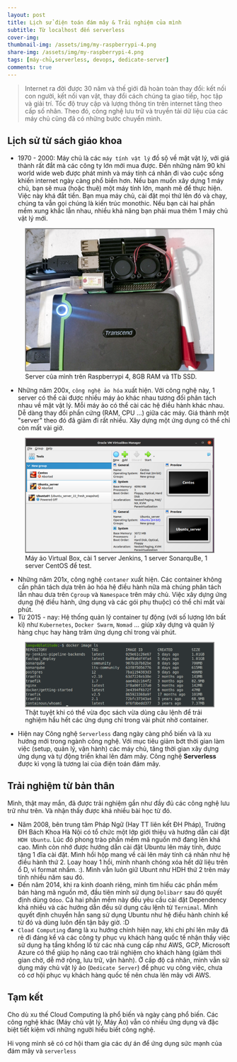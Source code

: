 ```yaml
---
layout: post
title: Lịch sử điện toán đám mây & Trải nghiệm của mình
subtitle: Từ localhost đến serverless
cover-img: 
thumbnail-img: /assets/img/my-raspberrypi-4.png
share-img: /assets/img/my-raspberrypi-4.png
tags: [máy-chủ,serverless, devops, dedicate-server]
comments: true
---
```

> Internet ra đời được 30 năm và thế giới đã hoàn toàn thay đổi: kết nối con người, kết nối vạn vật, thay đổi cách chúng ta giao tiếp, học tập và giải trí. Tốc độ truy cập và lượng thông tin trên internet tăng theo cấp số nhân. Theo đó, công nghệ lưu trữ và truyền tải dữ liệu của các máy chủ cũng đã có những bước chuyển mình. 
>

## Lịch sử từ sách giáo khoa

- 1970 - 2000: Máy chủ là các `máy tính vật lý` đồ sộ về mặt vật lý, với giá thành rất đắt mà các công ty lớn mới mua được. Đến những năm 90 khi world wide web được phát minh và máy tính cá nhân đi vào cuộc sống khiến internet ngày càng phổ biến hơn. Nếu bạn muốn xây dựng 1 máy chủ, bạn sẽ mua (hoặc thuê) một máy tính lớn, mạnh mẽ để thực hiện. Việc này khá đắt tiền. Bạn mua máy chủ, cài đặt mọi thứ lên đó và chạy, chúng ta vẫn gọi chúng là kiến trúc monothic. Nếu bạn cài hai phần mềm xung khắc lẫn nhau, nhiều khả năng bạn phải mua thêm 1 máy chủ vật lý mới.

<figure>
<img src="/assets/img/my-raspberrypi-4.png" alt="team-work" style="border: 2px solid  gray;">
<figcaption>Server của mình trên Raspberrypi 4, 8GB RAM và 1Tb SSD.
</figcaption>
</figure>

- Những năm 200x, `công nghệ ảo hóa` xuất hiện. Với công nghệ này, 1 server có thể cài được nhiều máy ảo khác nhau tương đối phân tách nhau về mặt vật lý. Mỗi máy ảo có thể cài các hệ điều hành khác nhau. Dễ dàng thay đổi phần cứng (RAM, CPU ...) giữa các máy. Giá thành một "server" theo đó đã giảm đi rất nhiều. Xây dựng một ứng dụng có thể chỉ còn mất vài giờ.

<figure>
<img src="/assets/img/may-ao-virtual-box.png" alt="team-work" style="border: 2px solid  gray;">
<figcaption>Máy ảo Virtual Box, cài 1 server Jenkins, 1 server SonarquBe, 1 server CentOS để test.
</figcaption>
</figure>

- Những năm 201x, công nghệ `contaner` xuất hiện. Các container không cần phân tách dựa trên ảo hóa hệ điều hành nữa mà chúng phân tách lẫn nhau dưa trên `Cgroup` và `Namespace` trên máy chủ. Việc xây dựng ứng dụng (hệ điều hành, ứng dụng và các gói phụ thuộc) có thể chỉ mất vài phút.
- Từ 2015 - nay: Hệ thống quản lý container tự động (với số lượng lớn bất kì) như `Kubernetes`, `Docker Swarm`, `Nomad` ... giúp xây dựng và quản lý hàng chục hay hàng trăm ứng dụng chỉ trong vài phút. 

<figure>
<img src="/assets/img/docker-container.png" alt="team-work" style="border: 2px solid  gray;">
<figcaption>Thật tuyệt khi có thể vừa đọc sách vừa dùng câu lệnh để trải nghiệm hầu hết các ứng dụng chỉ trong vài phút nhờ container.
</figcaption>
</figure>

- Hiện nay Công nghệ `Serverless` đang ngày càng phổ biến và là xu hướng mới trong ngành công nghệ. Với mục tiêu giảm bớt thời gian làm việc (setup, quản lý, vận hành) các máy chủ, tăng thời gian xây dựng ứng dụng và tự động triển khai lên đám mây. Công nghệ **Serverless** được kì vọng là tương lai của điện toán đám mây. 

## Trải nghiệm từ bản thân

Mình, thật may mắn, đã được trải nghiệm gần như đầy đủ các công nghệ lưu trữ như trên. Và nhận thấy được khá nhiều bài học từ đó.

- Năm 2008, bên trung tâm Pháp Ngữ (Hay TT liên kết ĐH Pháp), Trường ĐH Bách Khoa Hà Nội có tổ chức một lớp giới thiệu và hướng dẫn cài đặt `HDH Ubuntu`. Lúc đó phong trào phần mềm mã nguồn mở đang lên khá cao. Mình còn nhớ được hướng dẫn cài đặt Ubuntu lên máy tính, được tặng 1 đĩa cài đặt. Mình hồi hộp mang về cài lên máy tính cá nhân như hệ điều hành thứ 2. Loay hoay 1 hồi, mình nhanh chóng xóa hết dữ liệu trên ổ D, vì format nhầm. :). Mình vẫn luôn giữ Ubunt như HDH thứ 2 trên máy tính nhiều năm sau đó. 
- Đến năm 2014, khi ra kinh doanh riêng, mình tìm hiểu các phần mềm bán hàng mã nguồn mở, đầu tiên mình sử dụng `Dolibarr` sau đó quyết định dùng `Odoo`. Cả hai phần mềm này đều yêu cầu cài đặt Dependency khá nhiều và các hướng dẫn đều sử dụng câu lệnh từ `Ternimal`. Mình quyết định chuyển hẳn sang sử dụng Ubuntu như hệ điều hành chính kể từ đó và dùng luôn đến tận bây giờ. :D
- `Cload Computing` đang là xu hướng chính hiện nay, khi chi phí lên mây đã rẻ đi đáng kể và các công ty phục vụ khách hàng quốc tế nhận thấy việc sử dụng hạ tầng khổng lồ từ các nhà cung cấp như AWS, GCP, Microsoft Azure có thể giúp họ nâng cao trải nghiệm cho khách hàng (giảm thời gian chờ, dễ mở rộng, lưu trữ, vận hành). Ở cấp độ cá nhân, mình vẫn sử dụng máy chủ vật lý ảo (`Dedicate Server`) để phục vụ công việc, chưa có cơ hội phục vụ khách hàng quốc tế nên chưa lên mây với AWS.

## Tạm kết
Cho dù xu thế Cloud Computing là phổ biến và ngày càng phổ biến. Các công nghệ khác (Máy chủ vật lý, Máy Ảo) vẫn có nhiều ứng dụng và đặc biệt tiết kiệm với những người hiểu biết công nghệ. 

Hi vọng mình sẽ có cơ hội tham gia các dự án để ứng dụng sức mạnh của đám mây và `serverless`

